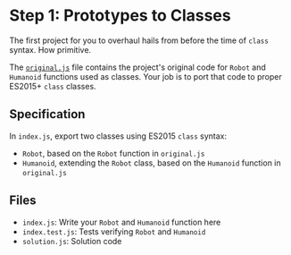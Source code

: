 # Step 1: Prototypes to Classes

The first project for you to overhaul hails from before the time of `class` syntax.
How primitive.

The [`original.js`](./original.js) file contains the project's original code for `Robot` and `Humanoid` functions used as classes.
Your job is to port that code to proper ES2015+ `class` classes.

## Specification

In `index.js`, export two classes using ES2015 `class` syntax:

- `Robot`, based on the `Robot` function in `original.js`
- `Humanoid`, extending the `Robot` class, based on the `Humanoid` function in `original.js`

## Files

- `index.js`: Write your `Robot` and `Humanoid` function here
- `index.test.js`: Tests verifying `Robot` and `Humanoid`
- `solution.js`: Solution code
